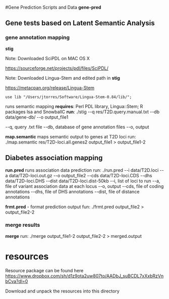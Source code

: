 #Gene Prediction Scripts and Data
**gene-pred**

## Gene tests based on Latent Semantic Analysis

### gene annotation mapping

**stig**

Note: Downloaded SciPDL on MAC OS X

https://sourceforge.net/projects/pdl/files/SciPDL/

Note: Downloaded Lingua-Stem and edited path in **stig**

https://metacpan.org/release/Lingua-Stem

``use lib "/Users/jtorres/Software/Lingua-Stem-0.84/lib/";``

runs semantic mapping
**requires**: Perl PDL library, Lingua::Stem; R packages lsa and SnowballC
**run**: ./stig --q res/T2D.query.manual.txt --db data/gene-db/ --o output_file1

--q, query .txt file
--db, database of gene annotation files
--o, output

**map.semantic**
maps semantic output to genes at T2D loci
run: ./map.semantic res/T2D-loci.all.genes2 output_file1 > output_file1-2

## Diabetes association mapping

**run.pred**
runs association data prediction
run: ./run.pred --i data/T2D.loci --a data/T2D-loci.out.gz --o output_file2 --cds data/T2D-loci.CDS --dhs data/T2D-loci.DHS --dist data/T2D-loci.dist-50kb
--i, list of loci to run
--a, file of variant association data at each locus
--o, output
--cds, file of coding annotations
--dhs, file of DHS annotations
--dist, file of distance annotations

**frmt.pred** - format prediction output
fun: ./frmt.pred output_file2 > output_file2-2

### merge results
**merge**
run: ./merge output_file1-2 output_file2-2 > merged.output

# resources
Resource package can be found here
https://www.dropbox.com/sh/d1z9ota2uw807to/AADbJ_suBCDL7xXxbRzVnbCva?dl=0

Download and unpack the resources into this directory
